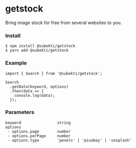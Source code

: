 # getstock

Bring image stock for free from several websites to you.

### Install
```
$ npm install @subekti/getstock
$ yarn add @subekti/getstock
```

### Example

```
import { Search } from '@subekti/getstock';

Search
  .getData(keyword, options)
  .then(data => {
    console.log(data);
  });

```

### Parameters

```
keyword                string
options
 - options.page        number
 - options.perPage     number
 - options.type        'pexels' | 'pixabay' | 'unsplash'

```

